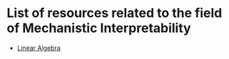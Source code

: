 # List of resources related to the field of Mechanistic Interpretability

- [Linear Algebra](https://www.3blue1brown.com/topics/linear-algebra)


